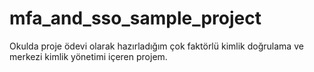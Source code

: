# mfa_and_sso_sample_project
Okulda proje ödevi olarak hazırladığım çok faktörlü kimlik doğrulama ve merkezi kimlik yönetimi içeren projem.
